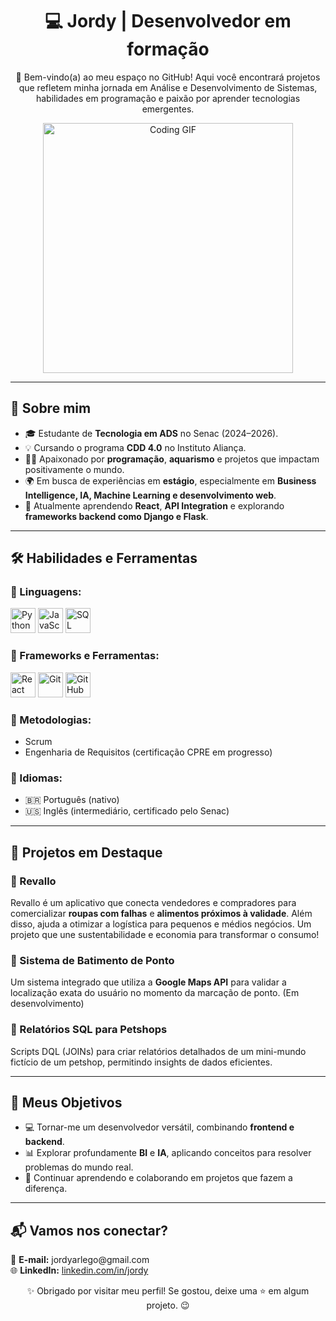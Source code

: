 <h1 align="center">💻 Jordy | Desenvolvedor em formação</h1>

<p align="center">
  🌟 Bem-vindo(a) ao meu espaço no GitHub! Aqui você encontrará projetos que refletem minha jornada em Análise e Desenvolvimento de Sistemas, habilidades em programação e paixão por aprender tecnologias emergentes.
</p>

<p align="center">
  <img src="https://i.pinimg.com/originals/61/90/b5/6190b541579ccdce26c4957664000c88.gif" alt="Coding GIF" width="400">
</p>

---

<h2>🚀 Sobre mim</h2>
<ul>
  <li>🎓 Estudante de <strong>Tecnologia em ADS</strong> no Senac (2024–2026).</li>
  <li>💡 Cursando o programa <strong>CDD 4.0</strong> no Instituto Aliança.</li>
  <li>👨‍💻 Apaixonado por <strong>programação</strong>, <strong>aquarismo</strong> e projetos que impactam positivamente o mundo.</li>
  <li>🌍 Em busca de experiências em <strong>estágio</strong>, especialmente em <strong>Business Intelligence, IA, Machine Learning e desenvolvimento web</strong>.</li>
  <li>🌱 Atualmente aprendendo <strong>React</strong>, <strong>API Integration</strong> e explorando <strong>frameworks backend como Django e Flask</strong>.</li>
</ul>

---

<h2>🛠️ Habilidades e Ferramentas</h2>

<h3>🎯 Linguagens:</h3>
<p>
  <img src="https://cdn.jsdelivr.net/gh/devicons/devicon/icons/python/python-original.svg" alt="Python" width="40" height="40"/>
  <img src="https://cdn.jsdelivr.net/gh/devicons/devicon/icons/javascript/javascript-original.svg" alt="JavaScript" width="40" height="40"/>
  <img src="https://cdn.jsdelivr.net/gh/devicons/devicon/icons/mysql/mysql-original.svg" alt="SQL" width="40" height="40"/>
</p>

<h3>🎯 Frameworks e Ferramentas:</h3>
<p>
  <img src="https://cdn.jsdelivr.net/gh/devicons/devicon/icons/react/react-original.svg" alt="React" width="40" height="40"/>
  <img src="https://cdn.jsdelivr.net/gh/devicons/devicon/icons/git/git-original.svg" alt="Git" width="40" height="40"/>
  <img src="https://cdn.jsdelivr.net/gh/devicons/devicon/icons/github/github-original.svg" alt="GitHub" width="40" height="40"/>
</p>

<h3>🎯 Metodologias:</h3>
<ul>
  <li>Scrum</li>
  <li>Engenharia de Requisitos (certificação CPRE em progresso)</li>
</ul>

<h3>🎯 Idiomas:</h3>
<ul>
  <li>🇧🇷 Português (nativo)</li>
  <li>🇺🇸 Inglês (intermediário, certificado pelo Senac)</li>
</ul>

---

<h2>📂 Projetos em Destaque</h2>

<h3>🌟 Revallo</h3>
<p>
  Revallo é um aplicativo que conecta vendedores e compradores para comercializar <strong>roupas com falhas</strong> e <strong>alimentos próximos à validade</strong>. Além disso, ajuda a otimizar a logística para pequenos e médios negócios. Um projeto que une sustentabilidade e economia para transformar o consumo!
</p>

<h3>📌 Sistema de Batimento de Ponto</h3>
<p>Um sistema integrado que utiliza a <strong>Google Maps API</strong> para validar a localização exata do usuário no momento da marcação de ponto. (Em desenvolvimento)</p>

<h3>🐾 Relatórios SQL para Petshops</h3>
<p>Scripts DQL (JOINs) para criar relatórios detalhados de um mini-mundo fictício de um petshop, permitindo insights de dados eficientes.</p>

---

<h2>🎯 Meus Objetivos</h2>
<ul>
  <li>💻 Tornar-me um desenvolvedor versátil, combinando <strong>frontend e backend</strong>.</li>
  <li>📊 Explorar profundamente <strong>BI</strong> e <strong>IA</strong>, aplicando conceitos para resolver problemas do mundo real.</li>
  <li>🌱 Continuar aprendendo e colaborando em projetos que fazem a diferença.</li>
</ul>

---

<h2>📬 Vamos nos conectar?</h2>
<p>
  📧 <strong>E-mail:</strong> jordyarlego@gmail.com <br>
  🌐 <strong>LinkedIn:</strong> <a href="https://www.linkedin.com/in/jordy-arlego-82694b2b8/">linkedin.com/in/jordy</a>
</p>

<p align="center">✨ Obrigado por visitar meu perfil! Se gostou, deixe uma ⭐ em algum projeto. 😉</p>
